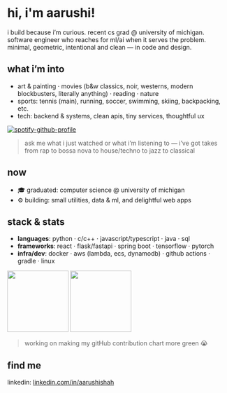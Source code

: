 # hi, i'm aarushi!

i build because i’m curious. recent cs grad @ university of michigan. software engineer who reaches for ml/ai when it serves the problem. minimal, geometric, intentional and clean — in code and design.

## what i’m into
* art & painting · movies (b&w classics, noir, westerns, modern blockbusters, literally anything) · reading · nature
* sports: tennis (main), running, soccer, swimming, skiing, backpacking, etc.
* tech: backend & systems, clean apis, tiny services, thoughtful ux

[![spotify-github-profile](https://spotify-now-playing-aarushis18.vercel.app/api/view?uid=aarushi18&cover_image=true&theme=novatorem&show_offline=true&background_color=121212&interchange=true&bar_color=53b14f&bar_color_cover=true)](https://github.com/kittinan/spotify-github-profile)

> ask me what i just watched or what i’m listening to — i’ve got takes from rap to bossa nova to house/techno to jazz to classical

## now
* 🎓 graduated: computer science @ university of michigan
* ⚙️ building: small utilities, data & ml, and delightful web apps

## stack & stats
* **languages**: python · c/c++ · javascript/typescript · java · sql
* **frameworks**: react · flask/fastapi · spring boot · tensorflow · pytorch
* **infra/dev**: docker · aws (lambda, ecs, dynamodb) · github actions · gradle · linux

<p align="left">
  <img src="https://github-readme-stats.vercel.app/api?username=aarushis18&show_icons=true&hide=stars&theme=graywhite" height="140" />
  <img src="https://github-readme-streak-stats.herokuapp.com/?user=aarushis18&theme=graywhite" height="140" />
  <!-- <img src="https://github-readme-stats.vercel.app/api/top-langs/?username=aarushis18&layout=compact&theme=graywhite" height="140" /> -->
</p>

>working on making my gitHub contribution chart more green 😭

## find me
linkedin: [linkedin.com/in/aarushishah](https://www.linkedin.com/in/aarushishah)

<!-- notes for future me:
- optionally wire up a github action to update “last watched” (letterboxd)
- keep this short. link out to write‑ups instead of over‑explaining here. -->
